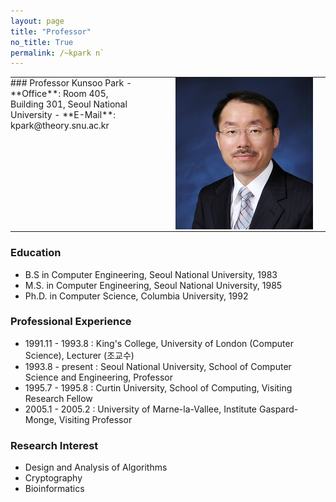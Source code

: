 ```yaml
---
layout: page
title: "Professor"
no_title: True
permalink: /~kpark n`
---
```


<style>
td.right-image {
    width: 280px;
    text-align: right;
    padding-right: 20px;
}
table, table tr, table td {
    border: none;
    padding: 0px 0px;
    vertical-align: top;
    font-size: 1em;
}
</style>

<table cellspacing="0" cellpadding="0">
<tr>
<td markdown="1">
### Professor Kunsoo Park
- **Office**: Room 405, Building 301, Seoul National University
- **E-Mail**: kpark@theory.snu.ac.kr
</td>
<td class="right-image">
    <img src="/assets/img/thumb_kpark.jpg" alt="PHOTO">
</td>
</tr>
</table>


### Education
- B.S in Computer Engineering, Seoul National University, 1983
- M.S. in Computer Engineering, Seoul National University, 1985
- Ph.D. in Computer Science, Columbia University, 1992

### Professional Experience
- 1991.11 - 1993.8 : King's College, University of London (Computer Science), Lecturer (조교수)
- 1993.8 - present : Seoul National University, School of Computer Science and Engineering, Professor
- 1995.7 - 1995.8 : Curtin University, School of Computing, Visiting Research Fellow
- 2005.1 - 2005.2 : University of Marne-la-Vallee, Institute Gaspard-Monge, Visiting Professor

### Research Interest
- Design and Analysis of Algorithms
- Cryptography
- Bioinformatics
